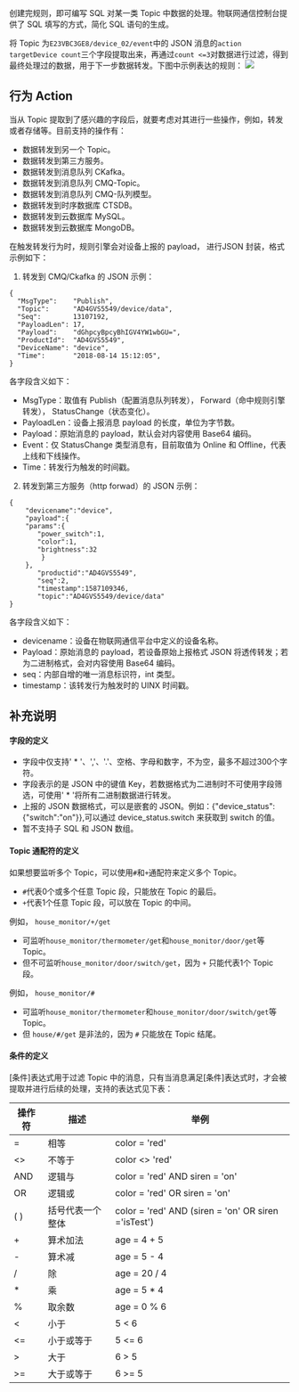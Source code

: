 
创建完规则，即可编写 SQL 对某一类 Topic 中数据的处理。物联网通信控制台提供了 SQL 填写的方式，简化 SQL 语句的生成。


将 Topic 为`E23VBC3GE8/device_02/event`中的 JSON 消息的`action targetDevice count`三个字段提取出来，再通过`count <=3`对数据进行过滤，得到最终处理过的数据，用于下一步数据转发。下图中示例表达的规则：
![](https://main.qcloudimg.com/raw/ad88244868f27cb44d47d65c49227e36.png)

## 行为 Action
当从 Topic 提取到了感兴趣的字段后，就要考虑对其进行一些操作，例如，转发或者存储等。目前支持的操作有：
- 数据转发到另一个 Topic。
- 数据转发到第三方服务。
- 数据转发到消息队列 CKafka。
- 数据转发到消息队列 CMQ-Topic。
- 数据转发到消息队列 CMQ-队列模型。
- 数据转发到时序数据库 CTSDB。
- 数据转发到云数据库 MySQL。
- 数据转发到云数据库 MongoDB。

在触发转发行为时，规则引擎会对设备上报的 payload， 进行JSON 封装，格式示例如下：
1. 转发到 CMQ/Ckafka 的 JSON 示例：
```
{
  "MsgType":    "Publish",
  "Topic":      "AD4GVS5549/device/data",
  "Seq":        13107192,
  "PayloadLen": 17,
  "Payload":    "dGhpcyBpcyBhIGV4YW1wbGU=", 
  "ProductId":  "AD4GVS5549",
  "DeviceName": "device",
  "Time":       "2018-08-14 15:12:05",
}
```
 各字段含义如下：
 - MsgType：取值有 Publish（配置消息队列转发）， Forward（命中规则引擎转发）， StatusChange（状态变化）。
 - PayloadLen：设备上报消息 payload 的长度，单位为字节数。
 - Payload：原始消息的 payload，默认会对内容使用 Base64 编码。
 - Event：仅 StatusChange 类型消息有，目前取值为 Online 和 Offline，代表上线和下线操作。
 - Time：转发行为触发的时间戳。
2. 转发到第三方服务（http forwad）的 JSON 示例：
```
{
	"devicename":"device",
    "payload":{
  	"params":{
       "power_switch":1,
       "color":1,
       "brightness":32
		}
	},
       "productid":"AD4GVS5549",
       "seq":2,
       "timestamp":1587109346,
       "topic":"AD4GVS5549/device/data"
}
```
 各字段含义如下：
 - devicename：设备在物联网通信平台中定义的设备名称。
 - Payload：原始消息的 payload，若设备原始上报格式 JSON 将透传转发；若为二进制格式，会对内容使用 Base64 编码。
 - seq：内部自增的唯一消息标识符，int 类型。
 - timestamp：该转发行为触发时的 UINX 时间戳。


## 补充说明
#### 字段的定义
 - 字段中仅支持' * '、','、'.'、空格、字母和数字，不为空，最多不超过300个字符。
 - 字段表示的是 JSON 中的键值 Key，若数据格式为二进制时不可使用字段筛选，可使用' * '将所有二进制数据进行转发。
 - 上报的 JSON 数据格式，可以是嵌套的 JSON。例如：{"device_status":{"switch":"on"}},可以通过 device_status.switch 来获取到 switch 的值。
 - 暂不支持子 SQL 和 JSON 数组。



#### Topic 通配符的定义
如果想要监听多个 Topic，可以使用`#`和`+`通配符来定义多个 Topic。
 - `#`代表0个或多个任意 Topic 段，只能放在 Topic 的最后。
 - `+`代表1个任意 Topic 段，可以放在 Topic 的中间。

例如， `house_monitor/+/get`
- 可监听`house_monitor/thermometer/get`和`house_monitor/door/get`等 Topic。
- 但不可监听`house_monitor/door/switch/get`，因为 `+` 只能代表1个 Topic 段。

例如， `house_monitor/#`
- 可监听`house_monitor/thermometer`和`house_monitor/door/switch/get`等 Topic。
- 但 `house/#/get` 是非法的，因为 `#` 只能放在 Topic 结尾。

#### 条件的定义
[条件]表达式用于过滤 Topic 中的消息，只有当消息满足[条件]表达式时，才会被提取并进行后续的处理，支持的表达式见下表：

|操作符 | 描述 | 举例|
|---|---|---|
|= | 相等 | color = 'red'|
|<> | 不等于           | color <> 'red' |
|AND    | 逻辑与           | color = 'red' AND siren = 'on'|
|OR | 逻辑或           | color = 'red' OR siren = 'on'|
|( )    | 括号代表一个整体  | color = 'red' AND (siren = 'on' OR siren ='isTest') |
|+  | 算术加法          | age = 4 + 5 |
|-  | 算术减           | age = 5 - 4 |
|/  | 除             | age = 20 / 4 |
|*  | 乘             | age = 5 * 4 |
|%  | 取余数           | age = 0 % 6 |
|<  | 小于                | 5 < 6 |
|<= | 小于或等于     | 5 <= 6|
|>  | 大于                | 6 > 5|
|>= | 大于或等于     | 6 >= 5|
